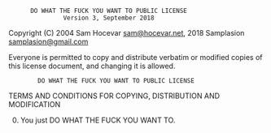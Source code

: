           DO WHAT THE FUCK YOU WANT TO PUBLIC LICENSE
                   Version 3, September 2018

 Copyright (C) 2004 Sam Hocevar <sam@hocevar.net>, 2018 Samplasion <samplasion@gmail.com>

 Everyone is permitted to copy and distribute verbatim or modified
 copies of this license document, and changing it is allowed.

            DO WHAT THE FUCK YOU WANT TO PUBLIC LICENSE
   TERMS AND CONDITIONS FOR COPYING, DISTRIBUTION AND MODIFICATION

  0. You just DO WHAT THE FUCK YOU WANT TO.
